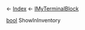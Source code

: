← [Index](Api-Index) ← [IMyTerminalBlock](Sandbox.ModAPI.Ingame.IMyTerminalBlock)

[bool](System.Boolean) ShowInInventory